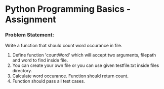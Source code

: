 # Python Programming Basics - Assignment

### Problem Statement: 

Write a function that should count word occurance in file. 

1. Define function 'countWord' which will accept two arguments, filepath and word to find inside file.
2. You can create your own file or you can use given testfile.txt inside files directory.
3. Calculate word occurance. Function should return count.
4. Function should pass all test cases.

